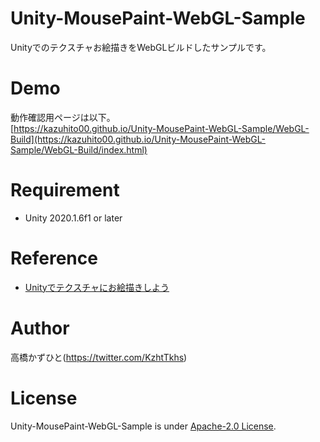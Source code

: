 # Unity-MousePaint-WebGL-Sample
Unityでのテクスチャお絵描きをWebGLビルドしたサンプルです。

# Demo
動作確認用ページは以下。<br>
[https://kazuhito00.github.io/Unity-MousePaint-WebGL-Sample/WebGL-Build](https://kazuhito00.github.io/Unity-MousePaint-WebGL-Sample/WebGL-Build/index.html)

# Requirement 
* Unity 2020.1.6f1 or later

# Reference
* [Unityでテクスチャにお絵描きしよう](https://nn-hokuson.hatenablog.com/entry/2016/12/08/200133)

# Author
高橋かずひと(https://twitter.com/KzhtTkhs)
 
# License 
Unity-MousePaint-WebGL-Sample is under [Apache-2.0 License](LICENSE).
